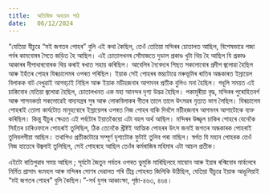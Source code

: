 ```yaml
---
title:  অতিৰিক্ত অধ্যয়ন পাঠ
date:   06/12/2024
---
```


“যেতিয়া যীচুৱে “মই জগতৰ পোহৰ” বুলি এই কথা কৈছিল, তেওঁ তেতিয়া মন্দিৰৰ চোতালত আছিল, বিশেষভাৱে পজা পৰ্বৰ কামবোৰৰ সৈতে জড়িত হৈ আছিল। এই চোতালখনৰ সোঁমাজতে দুডাল প্ৰকাণ্ড খুটা থিয় হৈ আছিল যি প্ৰকাণ্ড আকাৰৰ দীপাধাৰবোৰক থিয় কৰাই ৰখাত সহায় কৰিছিল। আবেলিৰ নৈবেদ্যৰ পিছত সকলোবোৰ প্ৰদীপ জ্বলোৱা হৈছিল আৰু ইহঁতৰ পোহৰ যিৰূচালেমৰ ওপৰত পৰিছিল। ইয়াক সেই পোহৰৰ স্তম্ভটোৱে মৰুভূমিৰ ৰাতিৰ অন্ধকাৰত ইস্ৰায়েল বিলাকক বাট দেখুৱাই আগবঢ়াই নিছিল আৰু ইয়াক মচীহজনাৰ আগমনৰ প্ৰতীক বুলিও মনা হৈছিল। গধূলি সময়ত এই চাকিবোৰ যেতিয়া জ্বলোৱা হৈছিল, চোতালখনত এক মহা আনন্দৰ দৃশ্য উদ্ভৱ হৈছিল। পকামূৰীয়া বৃদ্ধ, মন্দিৰৰ পুৰোহিতবৰ্গ আৰু শাসনকৰ্ত্তা সকলোৱেই বাদ্যযন্ত্ৰৰ সুৰ আৰু লোকবিলাকৰ গীতৰ তালে তালে উৎসৱৰ নৃত্যত ভাগ লৈছিল। যিৰূচালেম পোহৰাই তোলা কাৰ্যটোত মানুহবোৰে ইস্ৰায়েলৰ ওপৰত নিজ পোহৰ বাকি দিবলৈ মচীহজনাৰ আগমনৰ আশাটোকে ব্যক্ত কৰিছিল। কিন্তু যীচুৰ ক্ষেত্ৰত এই পৰ্বটোৰ ইয়াতকৈয়ো এটা বহল অৰ্থ আছিল। মন্দিৰৰ উজ্জ্বল চাকিৰ পোহৰে যেনেকৈ সিহঁতৰ চাৰিওফালে পোহৰাই তুলিছিল, ঠিক তেনেকৈ খ্ৰীষ্টই আত্মিক পোহৰৰ উৎস জনাই জগতৰ অন্ধকাৰক পোহৰাই তুলিবলগীয়া আছিল। তথাপিও প্ৰতীকটোৱে সম্পূৰ্ণ দৃশ্যটোক ফুটাই তুলিব পৰা নাছিল। স্বৰ্গত যি মহান পোহৰক তেওঁ নিজ হাতেৰে উজ্বলাই তুলিছিল, সেই পোহৰহে আছিল তেওঁৰ কৰ্মৰাজিৰ মহিমাৰ এটা আচল প্ৰতীক।

এইটো ৰাতিপুৱাৰ সময় আছিল ; সূৰ্যটো জৈতুন পৰ্বতৰ ওপৰত ভুমুকি মাৰিছিলহে মাম্বোন আৰু ইয়াৰ ৰশ্মিবোৰ মাৰ্বলেৰে নিৰ্মিত প্ৰাসাদ ৰংমহল আৰু মন্দিৰৰ সোণৰ দেৱালত পৰি তীব্ৰ পোহৰত জিলিকি উঠিছিল, যেতিয়া যীচুৱে ইয়াক আঙুলিয়াই “মই জগতৰ পোহৰ” বুলি কৈছিল।”-সৰ্ব যুগৰ আকাংক্ষা, পৃষ্ঠা-৪৬৩, ৪৬৪।